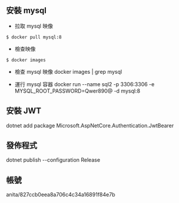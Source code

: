 ## 安裝 mysql 
- 拉取 mysql 映像
```
$ docker pull mysql:8
```
- 檢查映像
```
$ docker images
```
- 檢查 mysql 映像
docker images | grep mysql

- 運行 mysql 容器
docker run --name sql2 -p 3306:3306 -e MYSQL_ROOT_PASSWORD=Qwer890@ -d mysql:8


## 安裝 JWT
dotnet add package Microsoft.AspNetCore.Authentication.JwtBearer


## 發佈程式
dotnet publish --configuration Release

## 帳號
anita/827ccb0eea8a706c4c34a16891f84e7b